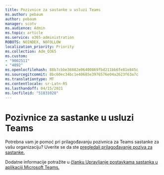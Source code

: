 ```yaml
---
title: Pozivnice za sastanke u usluzi Teams
ms.author: pebaum
author: pebaum
manager: scotv
ms.audience: Admin
ms.topic: article
ms.service: o365-administration
ROBOTS: NOINDEX, NOFOLLOW
localization_priority: Priority
ms.collection: Adm_O365
ms.custom:
- "9002511"
- "4892"
ms.openlocfilehash: 88b7cbbe36882e06400869fbd211bb6fe81e845c
ms.sourcegitcommit: 8bc60ec34bc1e40685e3976576e04a2623f63a7c
ms.translationtype: MT
ms.contentlocale: sr-Latn-RS
ms.lasthandoff: 04/15/2021
ms.locfileid: "51831028"
---
```

# <a name="teams-meeting-invitations"></a>Pozivnice za sastanke u usluzi Teams

Potrebna vam je pomoć pri prilagođavanju pozivnica za Teams sastanke za vašu organizaciju? Uverite se da ste [pregledali prilagođavanje poziva za sastanke.](https://docs.microsoft.com/microsoftteams/meeting-settings-in-teams#customize-meeting-invitations)  

Dodatne informacije potražite u [članku Upravljanje postavkama sastanka u aplikaciji Microsoft Teams.](https://docs.microsoft.com/microsoftteams/meeting-settings-in-teams)
